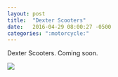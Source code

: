 ```yaml
---
layout: post
title:  "Dexter Scooters"
date:   2016-04-29 08:00:27 -0500
categories: ":motorcycle:"
---
```


<p>Dexter Scooters. Coming soon.</p>
<img src="http://i.imgur.com/HvST6i2.jpg"/>
